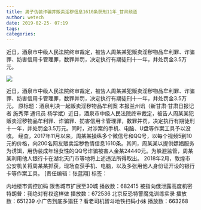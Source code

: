 ```yaml
---
title: 男子伪装诈骗并贩卖淫秽信息1610条获刑11年_甘肃频道
author: wetech
date: 2019-02-25- 07:19
tags: 
categories: 
---
```

近日，酒泉市中级人民法院终审裁定，被告人周某某犯贩卖淫秽物品牟利罪、诈骗罪、妨害信用卡管理罪，数罪并罚，决定执行有期徒刑十一年，并处罚金3.5万元。
<!-- more -->
                
<img align="center" border="0" src="http://p2.ifengimg.com/a/2016/0810/204c433878d5cf9size1_w16_h16.png" />
                
                
            
近日，酒泉市中级人民法院终审裁定，被告人周某某犯贩卖淫秽物品牟利罪、诈骗罪、妨害信用卡管理罪，数罪并罚，决定执行有期徒刑十一年，并处罚金3.5万元。
原标题：酒泉判决一起贩卖淫秽物品牟利案
本报兰州讯（新甘肃·甘肃日报记者 施秀萍 通讯员 杨学斌）近日，酒泉市中级人民法院终审裁定，被告人周某某犯贩卖淫秽物品牟利罪、诈骗罪、妨害信用卡管理罪，数罪并罚，决定执行有期徒刑十一年，并处罚金3.5万元。同时，对涉案的手机、电脑、U盘等作案工具予以没收。
经查，2017年11月以来，周某某操纵多个微信号和QQ号，以每个视频5到10元的价格，向200名网友贩卖淫秽色情信息1610条。其间，周某某以提供嫖娼服务为诱饵，用伪装成年轻女性的QQ号诈骗被害人金某24440元。为躲避监管，周某某利用他人银行卡在湖北天门市等地将上述违法所得取出。
2018年2月，敦煌市公安机关将周某某抓获，现场查获手机、电脑，以及多张用他人身份证开设的银行卡等作案工具。
[责任编辑：张蓝翔]
标签：
 
 
             
内地楼市调控加码 限售城市扩展至30城
播放数：682415
被指向俄泄露高度机密 特朗普：我绝对有权这样做
播放数：672536
北京反恐特警魔鬼训练实录
播放数：651239
小广告到底多猖狂？看老司机智斗地铁扫码小妹
播放数：663268
